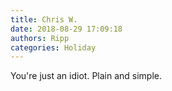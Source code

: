 ```yaml
---
title: Chris W.
date: 2018-08-29 17:09:18
authors: Ripp
categories: Holiday
---
```


 You're just an idiot. Plain and simple.